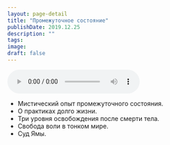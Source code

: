 ```yaml
---
layout: page-detail
title: "Промежуточное состояние"
publishDate: 2019.12.25
description: ""
tags:
image:
draft: false
---
```


<audio title="2019.12.25 - Промежуточное состояние.mp3" src="/upload/iblock/57a/57af0b4411abc792e0fc920716e877e5.mp3" controls=""></audio>

* Мистический опыт промежуточного состояния.
* О практиках долго жизни.
* Три уровня освобождения после смерти тела.
* Свобода воли в тонком мире.
* Суд Ямы.

  
